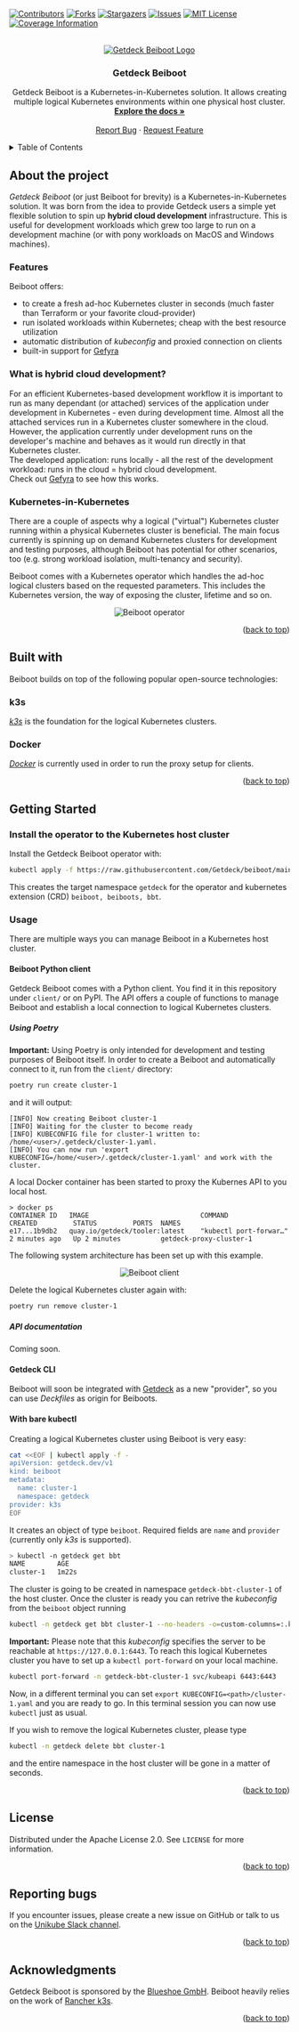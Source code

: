 <div id="top"></div>

<!-- PROJECT SHIELDS -->
[![Contributors][contributors-shield]][contributors-url]
[![Forks][forks-shield]][forks-url]
[![Stargazers][stars-shield]][stars-url]
[![Issues][issues-shield]][issues-url]
[![MIT License][license-shield]][license-url]
[![Coverage Information][codecov-shield]][codecov-url]


<!-- PROJECT LOGO -->
<br />
<div align="center">
  <a href="https://github.com/Getdeck/beiboot">
    <img src="https://github.com/Getdeck/beiboot/raw/main/docs/static/img/logo.png" alt="Getdeck Beiboot Logo"/>
  </a>

  <h3 align="center">Getdeck Beiboot</h3>

  <p align="center">
    Getdeck Beiboot is a Kubernetes-in-Kubernetes solution. It allows creating multiple logical Kubernetes environments within one physical host cluster.
    <br />
    <a href="https://getdeck.dev/docs/"><strong>Explore the docs »</strong></a>
    <br />
    <br />
    <a href="https://github.com/Getdeck/beiboot/issues">Report Bug</a>
    ·
    <a href="https://github.com/Getdeck/beiboot/issues">Request Feature</a>
  </p>
</div>

<!-- TABLE OF CONTENTS -->
<details>
  <summary>Table of Contents</summary>
  <ol>
    <li>
      <a href="#about-the-project">About The Project</a>
      <ul>
        <li><a href="#features">Features</a></li>
        <li><a href="#what-is-hybrid-cloud-development">What is hybrid cloud development?</a></li>
        <li><a href="#kubernetes-in-kubernetes">Kubernetes-in-Kubernetes</a></li>
      </ul>
    </li>
    <li>
      <a href="#built-with">Built with</a>
    </li>
    <li>
      <a href="#getting-started">Getting Started</a>
      <ul>
        <li><a href="#install-the-operator-to-the-kubernetes-host-cluster">Install the operator to the Kubernetes host cluster</a></li>
        <li><a href="#usage">Usage</a></li>
      </ul>
    </li>
    <li><a href="#license">License</a></li>
    <li><a href="#reporting-bugs">Reporting bugs</a></li>
    <li><a href="#acknowledgments">Acknowledgments</a></li>
  </ol>
</details>

<!-- ABOUT THE PROJECT -->
## About the project
_Getdeck Beiboot_ (or just Beiboot for brevity) is a Kubernetes-in-Kubernetes solution. It was born from the idea to 
provide Getdeck users a simple yet flexible solution to spin up **hybrid cloud development** infrastructure. This is 
useful for development workloads which grew too large to run on a development machine (or with pony workloads on MacOS 
and Windows machines).

### Features
Beiboot offers:
- to create a fresh ad-hoc Kubernetes cluster in seconds (much faster than Terraform or your favorite cloud-provider)
- run isolated workloads within Kubernetes; cheap with the best resource utilization
- automatic distribution of _kubeconfig_ and proxied connection on clients
- built-in support for [Gefyra](https://gefyra.dev)

### What is **hybrid cloud development**?  
For an efficient Kubernetes-based development workflow it is important to run as many dependant (or attached) services of
the application under development in Kubernetes - even during development time. Almost all the attached services run in a
Kubernetes cluster somewhere in the cloud. However, the application currently under development runs on the developer's machine
and behaves as it would run directly in that Kubernetes cluster.  
The developed application: runs locally - all the rest of the development workload: runs in the cloud = hybrid cloud development.  
Check out [Gefyra](https://gefyra.dev) to see how this works.

### Kubernetes-in-Kubernetes
There are a couple of aspects why a logical ("virtual") Kubernetes cluster running within a physical Kubernetes cluster 
is beneficial. The main focus currently is spinning up on demand Kubernetes clusters for development and testing 
purposes, although Beiboot has potential for other scenarios, too (e.g. strong workload isolation, multi-tenancy 
and security).    
  
Beiboot comes with a Kubernetes operator which handles the ad-hoc logical clusters based on the requested parameters. 
This includes the Kubernetes version, the way of exposing the cluster, lifetime and so on.  

<div align="center">
    <img src="https://github.com/Getdeck/beiboot/raw/main/docs/static/img/beiboot-ops.png" alt="Beiboot operator"/>
</div>

<p align="right">(<a href="#top">back to top</a>)</p> 

## Built with
Beiboot builds on top of the following popular open-source technologies:

### k3s
[*k3s*](https://rancher.com/docs/k3s/latest/en/) is the foundation for the logical Kubernetes clusters. 

### Docker
[*Docker*](https://docker.io) is currently used in order to run the proxy setup for clients.


<p align="right">(<a href="#top">back to top</a>)</p>

<!-- GETTING STARTED -->
## Getting Started

### Install the operator to the Kubernetes host cluster
Install the Getdeck Beiboot operator with:
```bash
kubectl apply -f https://raw.githubusercontent.com/Getdeck/beiboot/main/operator/manifests/beiboot.yaml
```
This creates the target namespace `getdeck` for the operator and kubernetes extension (CRD) `beiboot, beiboots, bbt`.


### Usage
There are multiple ways you can manage Beiboot in a Kubernetes host cluster.

#### Beiboot Python client
Getdeck Beiboot comes with a Python client. You find it in this repository under `client/` or on PyPI. The API offers
a couple of functions to manage Beiboot and establish a local connection to logical Kubernetes clusters.

##### Using Poetry
**Important:** Using Poetry is only intended for development and testing purposes of Beiboot itself.
In order to create a Beiboot and automatically connect to it, run from the `client/` directory:
```bash
poetry run create cluster-1
```
and it will output:
```
[INFO] Now creating Beiboot cluster-1
[INFO] Waiting for the cluster to become ready
[INFO] KUBECONFIG file for cluster-1 written to: /home/<user>/.getdeck/cluster-1.yaml.
[INFO] You can now run 'export KUBECONFIG=/home/<user>/.getdeck/cluster-1.yaml' and work with the cluster.
```

A local Docker container has been started to proxy the Kubernes API to you local host.
```
> docker ps
CONTAINER ID   IMAGE                            COMMAND                  CREATED         STATUS         PORTS  NAMES
e17...1b9db2   quay.io/getdeck/tooler:latest    "kubectl port-forwar…"   2 minutes ago   Up 2 minutes          getdeck-proxy-cluster-1
```

The following system architecture has been set up with this example.
<div align="center">
    <img src="https://github.com/Getdeck/beiboot/raw/main/docs/static/img/beiboot-client.png" alt="Beiboot client"/>
</div>

Delete the logical Kubernetes cluster again with:
```bash
poetry run remove cluster-1
```

##### API documentation
Coming soon.

#### Getdeck CLI
Beiboot will soon be integrated with [Getdeck](https://getdeck.dev/docs/deckfile/specs#provider) as a new "provider", so
you can use _Deckfiles_ as origin for Beiboots.

#### With bare kubectl 
Creating a logical Kubernetes cluster using Beiboot is very easy:
```bash
cat <<EOF | kubectl apply -f -
apiVersion: getdeck.dev/v1
kind: beiboot
metadata:
  name: cluster-1
  namespace: getdeck
provider: k3s
EOF
```
It creates an object of type `beiboot`. Required fields are `name` and `provider` (currently only _k3s_ is supported). 
```bash
> kubectl -n getdeck get bbt 
NAME        AGE
cluster-1   1m22s
```
The cluster is going to be created in namespace `getdeck-bbt-cluster-1` of the host cluster. Once the cluster is ready
you can retrive the _kubeconfig_ from the `beiboot` object running
```bash
kubectl -n getdeck get bbt cluster-1 --no-headers -o=custom-columns=:.kubeconfig.source | base64 -d > cluster-1.yaml
```
**Important:** Please note that this _kubeconfig_ specifies the server to be reachable at `https://127.0.0.1:6443`.
To reach this logical Kubernetes cluster you have to set up a `kubectl port-forward` on your local machine.
```bash
kubectl port-forward -n getdeck-bbt-cluster-1 svc/kubeapi 6443:6443
```
Now, in a different terminal you can set `export KUBECONFIG=<path>/cluster-1.yaml` and you are ready to go. In this
terminal session you can now use `kubectl` just as usual.  

If you wish to remove the logical Kubernetes cluster, please type
```bash
kubectl -n getdeck delete bbt cluster-1
```
and the entire namespace in the host cluster will be gone in a matter of seconds.


<p align="right">(<a href="#top">back to top</a>)</p>

<!-- LICENSE -->
## License
Distributed under the Apache License 2.0. See `LICENSE` for more information.

<p align="right">(<a href="#top">back to top</a>)</p>

## Reporting bugs
If you encounter issues, please create a new issue on GitHub or talk to us on the
[Unikube Slack channel](https://unikubeworkspace.slack.com/). 

<p align="right">(<a href="#top">back to top</a>)</p>

## Acknowledgments
Getdeck Beiboot is sponsored by the [Blueshoe GmbH](https://blueshoe.io). Beiboot heavily relies on the work of [Rancher
k3s](https://rancher.com/docs/k3s/latest/en/).

<p align="right">(<a href="#top">back to top</a>)</p>

<!-- MARKDOWN LINKS & IMAGES -->
<!-- https://www.markdownguide.org/basic-syntax/#reference-style-links -->
[contributors-shield]: https://img.shields.io/github/contributors/Getdeck/beiboot.svg?style=for-the-badge
[contributors-url]: https://github.com/Getdeck/beiboot/graphs/contributors
[forks-shield]: https://img.shields.io/github/forks/Getdeck/beiboot.svg?style=for-the-badge
[forks-url]: https://github.com/Getdeck/beiboot/network/members
[stars-shield]: https://img.shields.io/github/stars/Getdeck/beiboot.svg?style=for-the-badge
[stars-url]: https://github.com/Getdeck/beiboot/stargazers
[issues-shield]: https://img.shields.io/github/issues/Getdeck/beiboot.svg?style=for-the-badge
[issues-url]: https://github.com/Getdeck/beiboot/issues
[license-shield]: https://img.shields.io/github/license/Getdeck/beiboot.svg?style=for-the-badge
[license-url]: https://github.com/Getdeck/beiboot/blob/master/LICENSE.txt
[codecov-shield]: https://img.shields.io/codecov/c/gh/Getdeck/beiboot?style=for-the-badge&token=QI26A1R5E9
[codecov-url]: https://codecov.io/gh/Getdeck/beiboot


